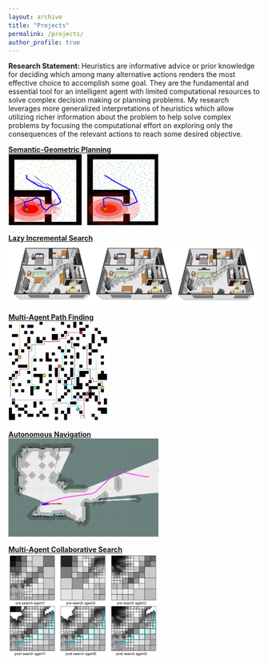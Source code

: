 ```yaml
---
layout: archive
title: "Projects"
permalink: /projects/
author_profile: true
---
```


<b>Research Statement: </b>
Heuristics are informative advice or prior knowledge for deciding which among many alternative actions renders the most effective choice to accomplish some goal.
They are the fundamental and essential tool for an intelligent agent with limited computational resources to solve complex decision making or planning problems.  My research leverages more generalized interpretations of heuristics which allow utilizing richer information about the problem to help solve complex problems by focusing the computational effort on exploring only the consequences of the relevant actions to reach some desired objective.

<b>[Semantic-Geometric Planning](https://jliminf.github.io/projects/semantic_planning)</b><br>
<img src='/images/colpa_red.png' width=300>

<b>[Lazy Incremental Search](https://jliminf.github.io/projects/lis)</b><br>
<img src='/images/piano.png' width=500>

<b>[Multi-Agent Path Finding](https://jliminf.github.io/projects/mapf)</b><br>
<img src='/images/mapf_instance.png' width=200>

<b>[Autonomous Navigation](https://jliminf.github.io/projects/stack)</b><br>
<img src='/images/racecar.png' width=300>

<b>[Multi-Agent Collaborative Search](https://jliminf.github.io/projects/mams)</b><br>
<img src='/images/mams.png' width=300>
